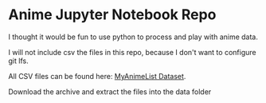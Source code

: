 # Anime Jupyter Notebook Repo

I thought it would be fun to use python to process and play with anime data.

I will not include csv the files in this repo, because I don't want to configure git lfs.

All CSV files can be found here: [MyAnimeList Dataset](https://www.kaggle.com/azathoth42/myanimelist).

Download the archive and extract the files into the data folder
